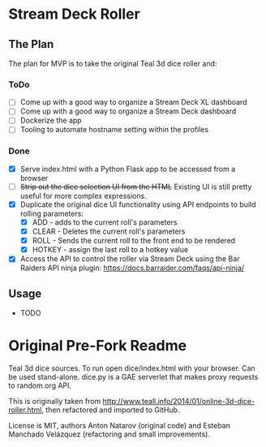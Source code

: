 # Stream Deck Roller

## The Plan
The plan for MVP is to take the original Teal 3d dice roller and:
### ToDo
  - [ ] Come up with a good way to organize a Stream Deck XL dashboard
  - [ ] Come up with a good way to organize a Stream Deck dashboard
  - [ ] Dockerize the app
  - [ ] Tooling to automate hostname setting within the profiles

### Done
  - [x] Serve index.html with a Python Flask app to be accessed from a browser
  - [ ] ~~Strip out the dice selection UI from the HTML~~ Existing UI is still pretty useful for more complex expressions. 
  - [x] Duplicate the original dice UI functionality using API endpoints to build rolling parameters:
    - [x] ADD - adds to the current roll's parameters
    - [x] CLEAR - Deletes the current roll's parameters
    - [x] ROLL - Sends the current roll to the front end to be rendered
    - [x] HOTKEY - assign the last roll to a hotkey value
  - [x] Access the API to control the roller via Stream Deck using the Bar Raiders API ninja plugin: https://docs.barraider.com/faqs/api-ninja/

## Usage
- TODO

# Original Pre-Fork Readme
Teal 3d dice sources.
To run open dice/index.html with your browser.
Can be used stand-alone.
dice.py is a GAE serverlet that makes proxy requests to random.org API.


This is originally taken from
http://www.teall.info/2014/01/online-3d-dice-roller.html, then
refactored and imported to GitHub.

License is MIT, authors Anton Natarov (original code) and Esteban
Manchado Velázquez (refactoring and small improvements).
